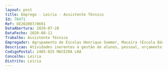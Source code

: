 ```yaml
--- 
layout: post
title: Emprego - Leiria - Assistente Técnico
Id: 78471
Ref: OE202007/0691
DataAbertura: 2020-07-28
DataFecho: 2020-08-11
Trabalho: Assistente Técnico
Empregador: Agrupamento de Escolas Henrique Sommer, Maceira (Escola Básica e Secundária de Maceira - Sede)
Descricao: Atividades inerentes à gestão de alunos, pessoal, orçamento, contabilidade, património, aprovisionamento, secretaria, arquivo e expediente.
CodigoPostal: 2405-025 MACEIRA LRA
Concelho: Leiria
Distrito: Leiria
--- 
```

